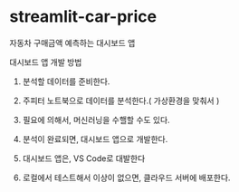 # streamlit-car-price
자동차 구매금액 예측하는 대시보드 앱

대시보드 앱 개발 방법

1. 분석할 데이터를 준비한다.

2. 주피터 노트북으로 데이터를 분석한다.( 가상환경을 맞춰서 )

3. 필요에 의해서, 머신러닝을 수핼할 수도 있다.

4. 분석이 완료되면, 대시보드 앱으로 개발한다.

5. 대시보드 앱은, VS Code로 대발한다

6. 로컬에서 테스트해서 이상이 없으면, 클라우드 서버에 배포한다.
